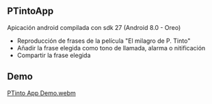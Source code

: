 ## PTintoApp

Apicación android compilada con sdk 27 (Android 8.0 - Oreo)

- Reproducción de frases de la película "El milagro de P. Tinto"
- Añadir la frase elegida como tono de llamada, alarma o nitificación
- Compartir la frase elegida

## Demo
[PTinto App Demo.webm](https://github.com/abeltran10/PTintoApp/assets/44783052/0b8c57be-c9f5-47e6-bd25-8546f6956733)

